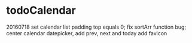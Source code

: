 # todoCalendar

20160718
set calendar list padding top equals 0;
fix sortArr function bug;
center calendar datepicker, add prev, next and today
add favicon
